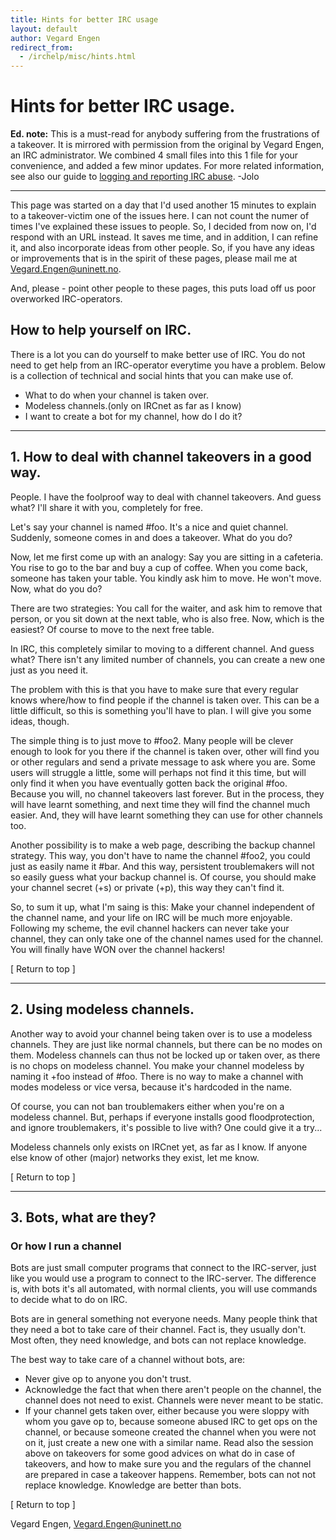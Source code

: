 ```yaml
---
title: Hints for better IRC usage
layout: default
author: Vegard Engen
redirect_from:
  - /irchelp/misc/hints.html
---
```


# Hints for better IRC usage.

**Ed. note:** This is a must-read for anybody suffering from the frustrations of a takeover. It is mirrored with permission from the original by Vegard Engen, an IRC administrator. We combined 4 small files into this 1 file for your convenience, and added a few minor updates. For more related information, see also our guide to [logging and reporting IRC abuse](/irchelp/misc/irclog.html). -Jolo

* * *

This page was started on a day that I'd used another 15 minutes to explain to
a takeover-victim one of the issues here. I can not count the numer of times
I've explained these issues to people. So, I decided from now on, I'd respond
with an URL instead. It saves me time, and in addition, I can refine it, and
also incorporate ideas from other people. So, if you have any ideas or
improvements that is in the spirit of these pages, please mail me at
<Vegard.Engen@uninett.no>.

And, please - point other people to these pages, this puts load off us poor
overworked IRC-operators.

## How to help yourself on IRC.

There is a lot you can do yourself to make better use of IRC. You do not need
to get help from an IRC-operator everytime you have a problem. Below is a
collection of technical and social hints that you can make use of.

  * What to do when your channel is taken over.
  * Modeless channels.(only on IRCnet as far as I know)
  * I want to create a bot for my channel, how do I do it?

* * *

## 1. How to deal with channel takeovers in a good way.

People. I have the foolproof way to deal with channel takeovers. And guess
what? I'll share it with you, completely for free.

Let's say your channel is named #foo. It's a nice and quiet channel. Suddenly,
someone comes in and does a takeover. What do you do?

Now, let me first come up with an analogy: Say you are sitting in a cafeteria.
You rise to go to the bar and buy a cup of coffee. When you come back, someone
has taken your table. You kindly ask him to move. He won't move. Now, what do
you do?

There are two strategies: You call for the waiter, and ask him to remove that
person, or you sit down at the next table, who is also free. Now, which is the
easiest? Of course to move to the next free table.

In IRC, this completely similar to moving to a different channel. And guess
what? There isn't any limited number of channels, you can create a new one
just as you need it.

The problem with this is that you have to make sure that every regular knows
where/how to find people if the channel is taken over. This can be a little
difficult, so this is something you'll have to plan. I will give you some
ideas, though.

The simple thing is to just move to #foo2. Many people will be clever enough
to look for you there if the channel is taken over, other will find you or
other regulars and send a private message to ask where you are. Some users
will struggle a little, some will perhaps not find it this time, but will only
find it when you have eventually gotten back the original #foo. Because you
will, no channel takeovers last forever. But in the process, they will have
learnt something, and next time they will find the channel much easier. And,
they will have learnt something they can use for other channels too.

Another possibility is to make a web page, describing the backup channel
strategy. This way, you don't have to name the channel #foo2, you could just
as easily name it #bar. And this way, persistent troublemakers will not so
easily guess what your backup channel is. Of course, you should make your
channel secret (+s) or private (+p), this way they can't find it.

So, to sum it up, what I'm saing is this: Make your channel independent of the
channel name, and your life on IRC will be much more enjoyable. Following my
scheme, the evil channel hackers can never take your channel, they can only
take one of the channel names used for the channel. You will finally have WON
over the channel hackers!

[ Return to top ]

* * *

## 2. Using modeless channels.

Another way to avoid your channel being taken over is to use a modeless
channels. They are just like normal channels, but there can be no modes on
them. Modeless channels can thus not be locked up or taken over, as there is
no chops on modeless channel. You make your channel modeless by naming it +foo
instead of #foo. There is no way to make a channel with modes modeless or vice
versa, because it's hardcoded in the name.

Of course, you can not ban troublemakers either when you're on a modeless
channel. But, perhaps if everyone installs good floodprotection, and ignore
troublemakers, it's possible to live with? One could give it a try...

Modeless channels only exists on IRCnet yet, as far as I know. If anyone else
know of other (major) networks they exist, let me know.

[ Return to top ]

* * *

## 3. Bots, what are they?

### Or how I run a channel

Bots are just small computer programs that connect to the IRC-server, just
like you would use a program to connect to the IRC-server. The difference is,
with bots it's all automated, with normal clients, you will use commands to
decide what to do on IRC.

Bots are in general something not everyone needs. Many people think that they
need a bot to take care of their channel. Fact is, they usually don't. Most
often, they need knowledge, and bots can not replace knowledge.

The best way to take care of a channel without bots, are:

  * Never give op to anyone you don't trust.
  * Acknowledge the fact that when there aren't people on the channel, the channel does not need to exist. Channels were never meant to be static.
  * If your channel gets taken over, either because you were sloppy with whom you gave op to, because someone abused IRC to get ops on the channel, or because someone created the channel when you were not on it, just create a new one with a similar name.  Read also the session above on takeovers for some good advices on what do in case of takeovers, and how to make sure you and the regulars of the channel are prepared in case a takeover happens. Remember, bots can not not replace knowledge. Knowledge are better than bots.

[ Return to top ]

Vegard Engen, Vegard.Engen@uninett.no
